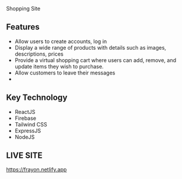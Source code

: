 
Shopping Site



## Features

- Allow users to create accounts, log in
- Display a wide range of products with details such as images, descriptions, prices
- Provide a virtual shopping cart where users can add, remove, and update items they wish to purchase.
- Allow customers to leave their messages
- 


## Key Technology

- ReactJS
- Firebase
- Tailwind CSS
- ExpressJS
- NodeJS


## LIVE SITE
https://frayon.netlify.app




